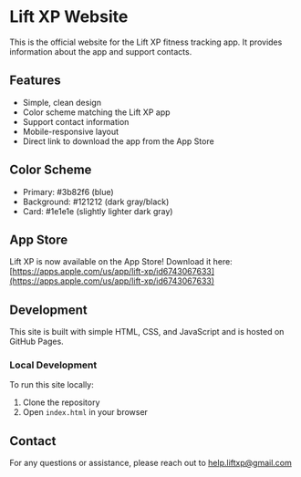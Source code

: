 # Lift XP Website

This is the official website for the Lift XP fitness tracking app. It provides information about the app and support contacts.

## Features

- Simple, clean design
- Color scheme matching the Lift XP app
- Support contact information
- Mobile-responsive layout
- Direct link to download the app from the App Store

## Color Scheme

- Primary: #3b82f6 (blue)
- Background: #121212 (dark gray/black)
- Card: #1e1e1e (slightly lighter dark gray)

## App Store

Lift XP is now available on the App Store! Download it here:
[https://apps.apple.com/us/app/lift-xp/id6743067633](https://apps.apple.com/us/app/lift-xp/id6743067633)

## Development

This site is built with simple HTML, CSS, and JavaScript and is hosted on GitHub Pages.

### Local Development

To run this site locally:

1. Clone the repository
2. Open `index.html` in your browser

## Contact

For any questions or assistance, please reach out to [help.liftxp@gmail.com](mailto:help.liftxp@gmail.com) 